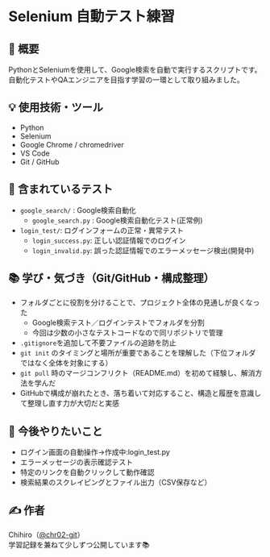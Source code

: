 # Selenium 自動テスト練習

## 📝 概要
PythonとSeleniumを使用して、Google検索を自動で実行するスクリプトです。  
自動化テストやQAエンジニアを目指す学習の一環として取り組みました。

## 💡 使用技術・ツール
- Python
- Selenium
- Google Chrome / chromedriver
- VS Code
- Git / GitHub


## 📁 含まれているテスト
- `google_search/` : Google検索自動化
   - `google_search.py` : Google検索自動化テスト(正常例)
- `login_test/`: ログインフォームの正常・異常テスト
    - `login_success.py`: 正しい認証情報でのログイン
    - `login_invalid.py`: 誤った認証情報でのエラーメッセージ検出(開発中)

## 📚 学び・気づき（Git/GitHub・構成整理）
- フォルダごとに役割を分けることで、プロジェクト全体の見通しが良くなった
  - Google検索テスト／ログインテストでフォルダを分割
  - 今回は少数の小さなテストコードなので同リポジトリで管理
- `.gitignore`を追加して不要ファイルの追跡を防止
- `git init` のタイミングと場所が重要であることを理解した（下位フォルダではなく全体を対象にする）
- `git pull` 時のマージコンフリクト（README.md）を初めて経験し、解消方法を学んだ
- GitHubで構成が崩れたとき、落ち着いて対応すること、構造と履歴を意識して整理し直す力が大切だと実感


## 🔄 今後やりたいこと
- ログイン画面の自動操作→作成中:login_test.py
- エラーメッセージの表示確認テスト
- 特定のリンクを自動クリックして動作確認
- 検索結果のスクレイピングとファイル出力（CSV保存など）


## ✍️ 作者
Chihiro（[@chr02-git](https://github.com/chr02-git)）  
学習記録を兼ねて少しずつ公開しています📚